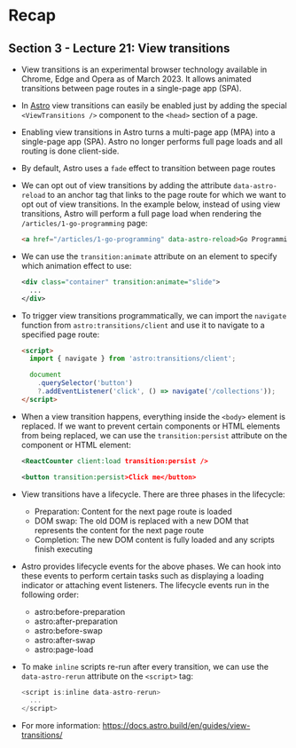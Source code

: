 # Recap

## Section 3 - Lecture 21: View transitions

- View transitions is an experimental browser technology available in Chrome, Edge and Opera as of March 2023. It allows animated transitions between page routes in a single-page app (SPA).
- In [Astro](https://astro.build/) view transitions can easily be enabled just by adding the special `<ViewTransitions />` component to the `<head>` section of a page.
- Enabling view transitions in Astro turns a multi-page app (MPA) into a single-page app (SPA). Astro no longer performs full page loads and all routing is done client-side.
- By default, Astro uses a `fade` effect to transition between page routes
- We can opt out of view transitions by adding the attribute `data-astro-reload` to an anchor tag that links to the page route for which we want to opt out of view transitions. In the example below, instead of using view transitions, Astro will perform a full page load when rendering the `/articles/1-go-programming` page:

  ```html
  <a href="/articles/1-go-programming" data-astro-reload>Go Programming</a>
  ```

- We can use the `transition:animate` attribute on an element to specify which animation effect to use:

  ```xml
  <div class="container" transition:animate="slide">
    ...
  </div>
  ```

- To trigger view transitions programmatically, we can import the `navigate` function from `astro:transitions/client` and use it to navigate to a specified page route:

  ```html
  <script>
    import { navigate } from 'astro:transitions/client';

    document
      .querySelector('button')
      ?.addEventListener('click', () => navigate('/collections'));
  </script>
  ```

- When a view transition happens, everything inside the `<body>` element is replaced. If we want to prevent certain components or HTML elements from being replaced, we can use the `transition:persist` attribute on the component or HTML element:

  ```xml
  <ReactCounter client:load transition:persist />
  ```

  ```xml
  <button transition:persist>Click me</button>
  ```

- View transitions have a lifecycle. There are three phases in the lifecycle:

  - Preparation: Content for the next page route is loaded
  - DOM swap: The old DOM is replaced with a new DOM that represents the content for the next page route
  - Completion: The new DOM content is fully loaded and any scripts finish executing

- Astro provides lifecycle events for the above phases. We can hook into these events to perform certain tasks such as displaying a loading indicator or attaching event listeners. The lifecycle events run in the following order:

  - astro:before-preparation
  - astro:after-preparation
  - astro:before-swap
  - astro:after-swap
  - astro:page-load

- To make `inline` scripts re-run after every transition, we can use the `data-astro-rerun` attribute on the `<script>` tag:

  ```js
  <script is:inline data-astro-rerun>
    ...
  </script>
  ```

- For more information: https://docs.astro.build/en/guides/view-transitions/
